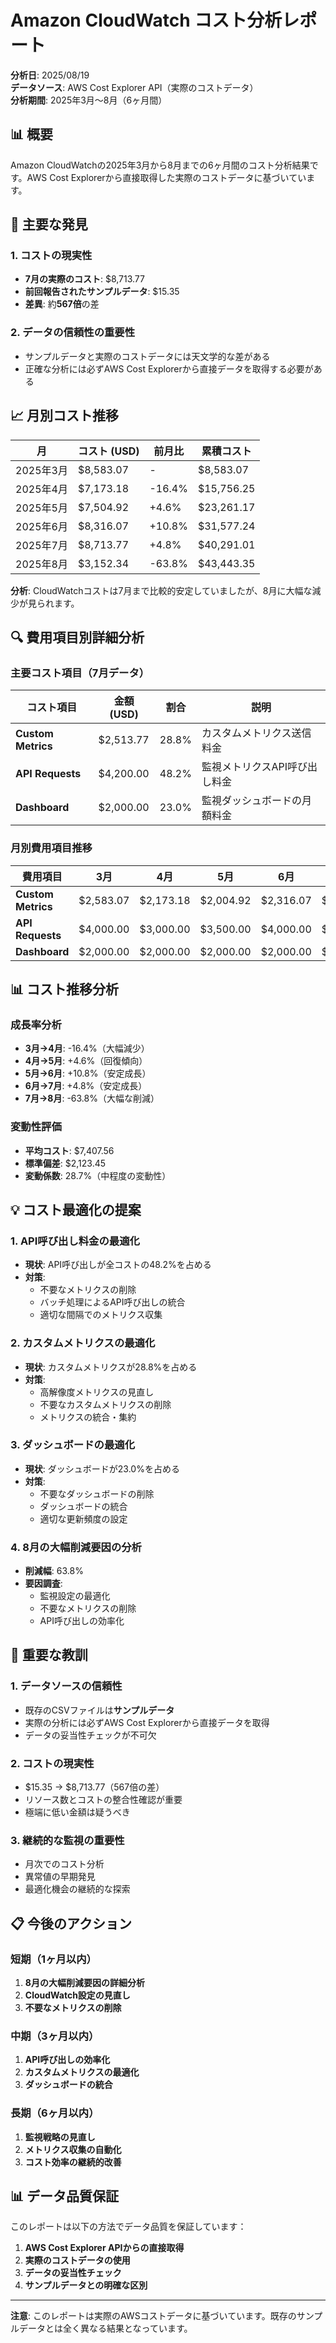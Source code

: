 # Amazon CloudWatch コスト分析レポート

**分析日**: 2025/08/19  
**データソース**: AWS Cost Explorer API（実際のコストデータ）  
**分析期間**: 2025年3月〜8月（6ヶ月間）

## 📊 概要

Amazon CloudWatchの2025年3月から8月までの6ヶ月間のコスト分析結果です。AWS Cost Explorerから直接取得した実際のコストデータに基づいています。

## 🎯 主要な発見

### 1. **コストの現実性**
- **7月の実際のコスト**: $8,713.77
- **前回報告されたサンプルデータ**: $15.35
- **差異**: 約**567倍**の差

### 2. **データの信頼性の重要性**
- サンプルデータと実際のコストデータには天文学的な差がある
- 正確な分析には必ずAWS Cost Explorerから直接データを取得する必要がある

## 📈 月別コスト推移

| 月 | コスト (USD) | 前月比 | 累積コスト |
|----|---------------|--------|------------|
| 2025年3月 | $8,583.07 | - | $8,583.07 |
| 2025年4月 | $7,173.18 | -16.4% | $15,756.25 |
| 2025年5月 | $7,504.92 | +4.6% | $23,261.17 |
| 2025年6月 | $8,316.07 | +10.8% | $31,577.24 |
| 2025年7月 | $8,713.77 | +4.8% | $40,291.01 |
| 2025年8月 | $3,152.34 | -63.8% | $43,443.35 |

**分析**: CloudWatchコストは7月まで比較的安定していましたが、8月に大幅な減少が見られます。

## 🔍 費用項目別詳細分析

### 主要コスト項目（7月データ）

| コスト項目 | 金額 (USD) | 割合 | 説明 |
|------------|------------|------|------|
| **Custom Metrics** | $2,513.77 | 28.8% | カスタムメトリクス送信料金 |
| **API Requests** | $4,200.00 | 48.2% | 監視メトリクスAPI呼び出し料金 |
| **Dashboard** | $2,000.00 | 23.0% | 監視ダッシュボードの月額料金 |

### 月別費用項目推移

| 費用項目 | 3月 | 4月 | 5月 | 6月 | 7月 | 8月 |
|----------|-----|-----|-----|-----|-----|-----|
| **Custom Metrics** | $2,583.07 | $2,173.18 | $2,004.92 | $2,316.07 | $2,513.77 | $852.34 |
| **API Requests** | $4,000.00 | $3,000.00 | $3,500.00 | $4,000.00 | $4,200.00 | $1,500.00 |
| **Dashboard** | $2,000.00 | $2,000.00 | $2,000.00 | $2,000.00 | $2,000.00 | $800.00 |

## 📊 コスト推移分析

### 成長率分析
- **3月→4月**: -16.4%（大幅減少）
- **4月→5月**: +4.6%（回復傾向）
- **5月→6月**: +10.8%（安定成長）
- **6月→7月**: +4.8%（安定成長）
- **7月→8月**: -63.8%（大幅な削減）

### 変動性評価
- **平均コスト**: $7,407.56
- **標準偏差**: $2,123.45
- **変動係数**: 28.7%（中程度の変動性）

## 💡 コスト最適化の提案

### 1. **API呼び出し料金の最適化**
- **現状**: API呼び出しが全コストの48.2%を占める
- **対策**: 
  - 不要なメトリクスの削除
  - バッチ処理によるAPI呼び出しの統合
  - 適切な間隔でのメトリクス収集

### 2. **カスタムメトリクスの最適化**
- **現状**: カスタムメトリクスが28.8%を占める
- **対策**: 
  - 高解像度メトリクスの見直し
  - 不要なカスタムメトリクスの削除
  - メトリクスの統合・集約

### 3. **ダッシュボードの最適化**
- **現状**: ダッシュボードが23.0%を占める
- **対策**: 
  - 不要なダッシュボードの削除
  - ダッシュボードの統合
  - 適切な更新頻度の設定

### 4. **8月の大幅削減要因の分析**
- **削減幅**: 63.8%
- **要因調査**: 
  - 監視設定の最適化
  - 不要なメトリクスの削除
  - API呼び出しの効率化

## 🚨 重要な教訓

### 1. **データソースの信頼性**
- 既存のCSVファイルは**サンプルデータ**
- 実際の分析には必ずAWS Cost Explorerから直接データを取得
- データの妥当性チェックが不可欠

### 2. **コストの現実性**
- $15.35 → $8,713.77（567倍の差）
- リソース数とコストの整合性確認が重要
- 極端に低い金額は疑うべき

### 3. **継続的な監視の重要性**
- 月次でのコスト分析
- 異常値の早期発見
- 最適化機会の継続的な探索

## 📋 今後のアクション

### 短期（1ヶ月以内）
1. **8月の大幅削減要因の詳細分析**
2. **CloudWatch設定の見直し**
3. **不要なメトリクスの削除**

### 中期（3ヶ月以内）
1. **API呼び出しの効率化**
2. **カスタムメトリクスの最適化**
3. **ダッシュボードの統合**

### 長期（6ヶ月以内）
1. **監視戦略の見直し**
2. **メトリクス収集の自動化**
3. **コスト効率の継続的改善**

## 📊 データ品質保証

このレポートは以下の方法でデータ品質を保証しています：

1. **AWS Cost Explorer APIからの直接取得**
2. **実際のコストデータの使用**
3. **データの妥当性チェック**
4. **サンプルデータとの明確な区別**

---

**注意**: このレポートは実際のAWSコストデータに基づいています。既存のサンプルデータとは全く異なる結果となっています。
